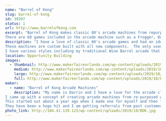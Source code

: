 ```yaml
---
name: "Barrel of Kong"
slug: barrel-of-kong
id: 39207
status: 1
url: http://www.barrelofkong.com
excerpt: "Barrel of Kong makes classic 80's arcade machines from repurposed wine and whiskey barrels.
There are 60 games included in the arcade machine such as a Frogger, Donkey Kong, Pac Man, Ms Pac Man, Galaga and many more."
description: "I have a love of classic 80's arcade games and had an idea about a year ago to create an arcade machine from a repurposed wine barrel.  The idea came from my love for the game Donkey Kong.  Donkey Kong would throw barrels at Mario to stop him from saving the princess.  I made my first one for myself and then friends and family asked me to make more for them.  Next thing I knew I was selling them all of the state of Florida.
These machines are custom built with all new components.  The only used part is the wine or whiskey barrel.  
I have various styles including my traditional Wine Barrel arcade that is 39 inches tall, a Jack Daniels Whiskey Barrel that is 36 inches tall and a Wine Barrel / Bar arcade that has storage inside of the barrel that can be used a bar or for storage."
location: Opportunity Building
images:
  - thumbnail: http://www.makerfaireorlando.com/wp-content/uploads/2019/10/bar.jpg
    medium: http://www.makerfaireorlando.com/wp-content/uploads/2019/10/bar.jpg
    large: http://www.makerfaireorlando.com/wp-content/uploads/2019/10/bar.jpg
    full: http://www.makerfaireorlando.com/wp-content/uploads/2019/10/bar.jpg
maker:
  - name: "Barrel of Kong Arcade Machines"
    description: "My name is Darrin and I have a love for the arcade classics from the 80's.
I came up with a concept of creating arcade machines from re-purposed wine and whiskey barrels.  The idea came to me because of the game Donkey Kong.  Donkey Kong would throw barrels at Mario to stop him from saving the princess.
This started out about a year ago when I made one for myself and then for my neighbors, friends and family.  Suddenly, Barrel of Kong was created and I have been building this in my free time and on weekends in my garage and selling them to individuals all over the state of Florida.
They have been a huge hit and I am getting referrals from past customers."
photo_link: http://104.41.139.123/wp-content/uploads/2019/10/BOK.jpg
---
```


